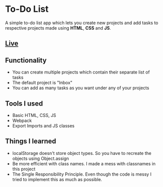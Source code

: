# To-Do List  
A simple to-do list app which lets you create new projects and add tasks to respective projects made using **HTML**, **CSS** and **JS**.  

## [Live](https://mirza-adnan.github.io/to-do-list/)  

## Functionality
- You can create multiple projects which contain their separate list of tasks
- The default project is "Inbox"
- You can add as many tasks as you want under any of your projects  

## Tools I used
- Basic HTML, CSS, JS
- Webpack
- Export Imports and JS classes

## Things I learned
- localStorage doesn't store object types. So you have to recreate the objects using Object.assign
- Be more efficient with class names. I made a mess with classnames in this project
- The Single Responsibility Principle. Even though the code is messy I tried to implement this as much as possible.
